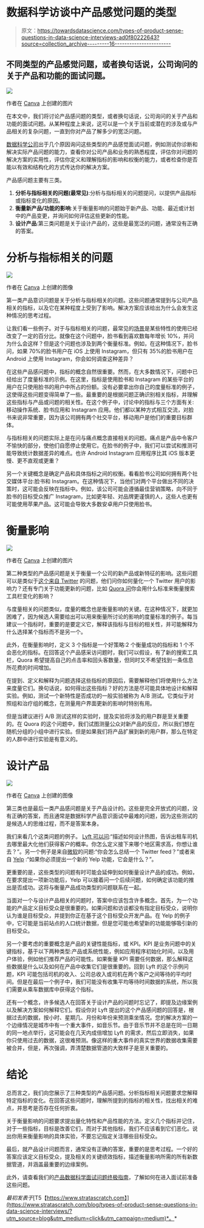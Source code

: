 # 数据科学访谈中产品感觉问题的类型

> 原文：<https://towardsdatascience.com/types-of-product-sense-questions-in-data-science-interviews-ad0f80222643?source=collection_archive---------16----------------------->

## 不同类型的产品感觉问题，或者换句话说，公司询问的关于产品和功能的面试问题。

![](img/b291518ae8e2304b2867cc989965f50b.png)

作者在 [Canva](https://canva.com/) 上创建的图片

在本文中，我们将讨论产品感问题的类型，或者换句话说，公司询问的关于产品和功能的面试问题。从某种程度上来说，这可以是一个关于当前或潜在的涉及或与产品相关的复杂问题，一直到你对产品了解多少的宽泛问题。

[数据科学公司](https://www.stratascratch.com/blog/ultimate-guide-to-the-top-5-data-science-companies/?utm_source=blog&utm_medium=click&utm_campaign=medium)出于几个原因询问这些类型的产品感觉面试问题，例如测试你诊断和解决实际产品问题的能力，查看你对公司产品和业务的熟悉程度，评估你对问题的解决方案的实用性，评估你定义和理解指标的影响和权衡的能力，或者检查你是否能以有效和结构化的方式传达你的解决方案。

产品感问题主要有三类。

1.  **分析与指标相关的问题(最常见)**:分析与指标相关的问题提问，以提供产品指标或指标变化的原因。
2.  **衡量新产品/功能的影响**:关于衡量影响的问题始于新产品、功能、最近或计划中的产品变更，并询问如何评估这些更新的性能。
3.  **设计产品**:第三类问题是关于设计产品的，这些是最宽泛的问题，通常没有正确的答案。

# 分析与指标相关的问题

![](img/7bdc04789ebe5f08daec0af13c450f09.png)

作者在 [Canva](https://canva.com/) 上创建的图像

第一类产品意识问题是关于分析与指标相关的问题。这些问题通常提到与公司产品相关的指标，以及它在某种程度上受到了影响。解决方案应该给出为什么会发生这种情况的思考过程。

让我们看一些例子。对于与指标相关的问题，最常见的[场景](https://www.stratascratch.com/blog/sql-scenario-based-interview-questions-and-answers/?utm_source=blog&utm_medium=click&utm_campaign=medium)是某些特性的使用已经改变了一定的百分比。就像在这个问题中，脸书看到喜欢数每年增长 10%，并问为什么会这样？但是这个问题也涉及到两个衡量标准。例如，在这种情况下，脸书问，如果 70%的脸书用户在 iOS 上使用 Instagram，但只有 35%的脸书用户在 Android 上使用 Instagram，你会如何调查这种差异？

在这些产品感问题中，指标的概念自然很重要。然而，在大多数情况下，问题中已经给出了度量标准的示例。在这里，指标是使用脸书和 Instagram 的某些平台的用户在只使用脸书的用户中所占的份额。没有必要拿出你自己的度量标准的例子，这使得这些问题变得简单了一些。最重要的是根据问题正确识别相关指标，并理解这些指标与产品或问题的相关性。在这个例子中，讨论中的指标与三个方面有关:移动操作系统、脸书应用和 Instagram 应用。他们都以某种方式相互交流，对脸书来说非常重要，因为该公司拥有两个社交平台，移动用户是他们的重要目标群体。

与指标相关的问题实际上是在问与痛点概念直接相关的问题。痛点是产品中令客户不愉快的部分，使他们自愿停止使用它。在脸书的例子中，我们可以尝试和推测可能导致统计数据差异的难点。也许 Android Instagram 应用程序比其 iOS 版本更慢、更不直观或更重？

另一个关键概念是确定产品和具体指标之间的权衡。看看脸书公司如何拥有两个社交媒体平台:脸书和 Instagram。在这种情况下，当他们对两个平台做出不同的决策时，这可能会反映在指标中。例如，该公司可能会遵循最佳营销策略，向不同于脸书的目标受众推广 Instagram，比如更年轻、对品牌更谨慎的人，这些人也更有可能使用苹果产品。这可能会导致大多数安卓用户只使用脸书。

# 衡量影响

![](img/68a8efcb08816cc946fdab16a476c773.png)

作者在 [Canva](https://canva.com/) 上创建的图片

第二种类型的产品感问题是关于衡量一个公司的新产品或新特征的影响。这些问题可以是类似于[这个来自 Twitter](https://platform.stratascratch.com/technical/2051-influencer-metrics?utm_source=blog&utm_medium=click&utm_campaign=medium) 的问题，他们问你如何量化一个 Twitter 用户的影响力？还有专门关于功能更新的问题，比如 [Quora 问](https://platform.stratascratch.com/technical/2025-search-toolbar-change?utm_source=blog&utm_medium=click&utm_campaign=medium)你会用什么标准来衡量搜索工具栏变化的影响？

与度量相关的问题类似，度量的概念也是衡量影响的关键。在这种情况下，就更加困难了，因为候选人需要给出可以用来衡量所讨论的影响的度量标准的例子。每当建议一个指标时，重要的是要定义它，解释该指标与目标的相关性，并可能解释为什么选择某个指标而不是另一个。

此外，在衡量影响时，定义 3 个指标是一个好策略:2 个衡量成功的指标和 1 个不会恶化的指标。在回答这个产品感采访问题时，我们可以假设，有了新的搜索工具栏，Quora 希望提高自己的点击率和回头客数量，但同时又不希望找到一条信息所花费的时间增加。

在提到、定义和解释为问题选择这些指标的原因后，需要解释他们将使用什么方法来度量它们。换句话说，如何得出这些指标？好的方法是尽可能具体地设计和解释实验。例如，测试一个新特性是否成功的一般实验被称为 A/B 测试。它类似于对照组和治疗组的概念，在测量用户界面更新的影响时特别有用。

但是当建议进行 A/B 测试这样的实验时，提及实验将涉及的用户群是至关重要的。在 Quora 的这个问题中，我们试图测量公众对新产品的反应，所以我们想在随机分组的小组中进行实验。但是如果我们将产品扩展到新的用户群，那么在特定的人群中进行实验是有意义的。

# 设计产品

![](img/faf943c3238a22a1d354a2d61c359faa.png)

作者在 [Canva](https://canva.com/) 上创建的图像

第三类也是最后一类产品感问题是关于产品设计的。这些是完全开放式的问题，没有正确的答案，而且通常是数据科学产品意识面试中最难的问题，因为这些测试的是候选人的思维过程，而不是答案本身。

我们来看几个这类问题的例子。 [Lyft 可以问](https://platform.stratascratch.com/technical/2035-heatmap-telling-taxi-drivers?utm_source=blog&utm_medium=click&utm_campaign=medium):“描述如何设计热图，告诉出租车司机去哪里最大化他们获得客户的概率。你怎么定义接下来哪个地区需求高，你想让谁去？”。另一个例子是来自[微软](https://platform.stratascratch.com/technical/2026-twitter-feed?utm_source=blog&utm_medium=click&utm_campaign=medium)的问题:“你会怎么总结一个 Twitter feed？”或者来自 [Yelp](https://platform.stratascratch.com/technical/2198-yelp-feature?utm_source=blog&utm_medium=click&utm_campaign=medium) :“如果你必须提出一个新的 Yelp 功能，它会是什么？”。

更重要的是，这些类型的问题有时可能会延伸到如何衡量设计产品的成功。例如，在要求提出一项新功能后，Yelp 可以接着问一个后续问题，如何确定该功能的推出是否成功。这将与衡量产品成功类型的问题联系在一起。

当面对一个与设计产品相关的问题时，答案中应该包含许多概念。首先，为一个功能的产品定义目标受众是很重要的。如果问题和访谈都没有指定目标受众，说明你认为谁是目标受众，并提到你正在基于这个目标受众开发产品。在 Yelp 的例子中，它可能是当前站点的人口统计数据，但是您可能也希望新的功能能够吸引新的目标受众。

另一个要考虑的重要概念是产品的关键性能指标，或 KPI。KPI 是业务问题中的关键指标，基于以下两种类型:产品或系统性能，例如应用程序初始化时间，以及用户体验，例如他们推荐产品的可能性。如果衡量 KPI 需要任何数据，那么解释这些数据是什么以及如何在产品中收集它们是很重要的。回到 Lyft 的这个示例问题，KPI 可能包括司机的收入、公司总收入或司机在两个客户之间等待的平均时间。但是在最后一个例子中，我们可能没有收集平均等待时间数据的系统，所以我们需要从乘车数据库中获得这个指标。

还有一个概念，许多候选人在回答关于设计产品的问题时忘记了，即提及边缘案例以及解决方案如何解释它们。假设你对 Lyft 提出的这个产品感问题的回答是，根据过去的数据，按小时、星期几、月份和年份来预测乘坐情况。您的解决方案的一个边缘情况是城市中有一个重大事件，如音乐节。由于音乐节并不总是在同一日期的同一地点举行，这可能会在几天内成倍增加 Lyft 的需求，然后立即消失，如果你只使用过去的数据，这很难预测。像这样的重大事件的真实世界的数据收集需要被合并，但是，再次强调，弄清楚数据管道的大致样子是至关重要的。

# 结论

总而言之，我们向您展示了三种类型的产品感问题。分析指标相关问题要求您解释特定指标的变化。在回答这些问题时，理解所提到的指标的相关性，找出相关的难点，并思考是否存在任何折衷。

关于衡量影响的问题要求提出量化特性和产品性能的方法。定义几个指标并记住，对于一些指标，目标是改善它们，而对于其他指标，我们不应该看到它们恶化。说出你用来衡量影响的具体实验，不要忘记指定关注哪些目标受众。

最后，就产品设计问题而言，通常没有正确的答案，重要的是思考过程。一个好的答案应该定义目标受众，提及相关的关键绩效指标，描述衡量影响所需的所有新数据管道，并涵盖最重要的边缘案例。

此外，请查看我们的[产品数据科学面试问题终极指南](https://www.stratascratch.com/blog/the-ultimate-guide-to-product-data-science-interview-questions/?utm_source=blog&utm_medium=click&utm_campaign=medium)，了解如何在进入面试前准备这些问题。

*最初发表于*[T5【https://www.stratascratch.com】](https://www.stratascratch.com/blog/types-of-product-sense-questions-in-data-science-interviews/?utm_source=blog&utm_medium=click&utm_campaign=medium)*。*